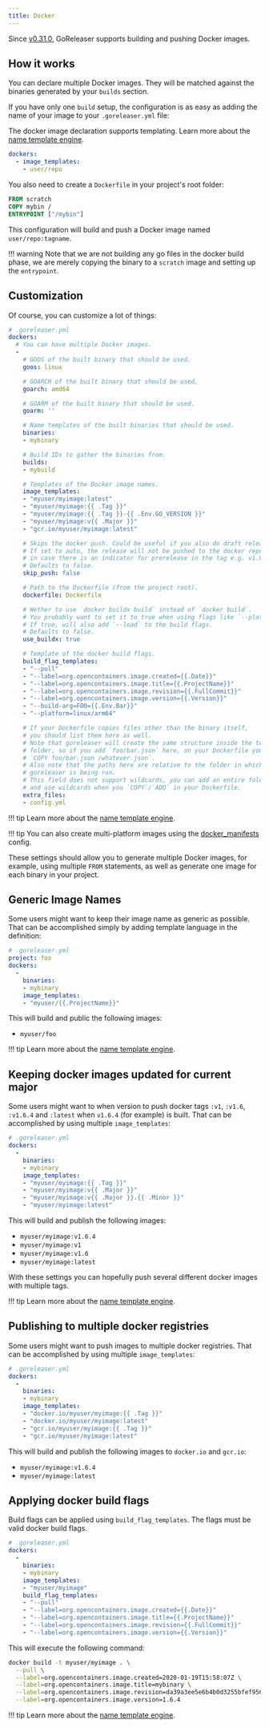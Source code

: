 ```yaml
---
title: Docker
---
```


Since [v0.31.0](https://github.com/goreleaser/goreleaser/releases/tag/v0.31.0),
GoReleaser supports building and pushing Docker images.

## How it works

You can declare multiple Docker images. They will be matched against
the binaries generated by your `builds` section.

If you have only one `build` setup,
the configuration is as easy as adding the
name of your image to your `.goreleaser.yml` file:

The docker image declaration supports templating. Learn more about the [name template engine](/customization/templates/).

```yaml
dockers:
  - image_templates:
    - user/repo
```

You also need to create a `Dockerfile` in your project's root folder:

```dockerfile
FROM scratch
COPY mybin /
ENTRYPOINT ["/mybin"]
```

This configuration will build and push a Docker image named `user/repo:tagname`.

!!! warning
    Note that we are not building any go files in the docker
    build phase, we are merely copying the binary to a `scratch` image and
    setting up the `entrypoint`.

## Customization

Of course, you can customize a lot of things:

```yaml
# .goreleaser.yml
dockers:
  # You can have multiple Docker images.
  -
    # GOOS of the built binary that should be used.
    goos: linux

    # GOARCH of the built binary that should be used.
    goarch: amd64

    # GOARM of the built binary that should be used.
    goarm: ''

    # Name templates of the built binaries that should be used.
    binaries:
    - mybinary

    # Build IDs to gather the binaries from.
    builds:
    - mybuild

    # Templates of the Docker image names.
    image_templates:
    - "myuser/myimage:latest"
    - "myuser/myimage:{{ .Tag }}"
    - "myuser/myimage:{{ .Tag }}-{{ .Env.GO_VERSION }}"
    - "myuser/myimage:v{{ .Major }}"
    - "gcr.io/myuser/myimage:latest"

    # Skips the docker push. Could be useful if you also do draft releases.
    # If set to auto, the release will not be pushed to the docker repository
    # in case there is an indicator for prerelease in the tag e.g. v1.0.0-rc1
    # Defaults to false.
    skip_push: false

    # Path to the Dockerfile (from the project root).
    dockerfile: Dockerfile

    # Wether to use `docker buildx build` instead of `docker build`.
    # You probably want to set it to true when using flags like `--platform`.
    # If true, will also add `--load` to the build flags.
    # Defaults to false.
    use_buildx: true

    # Template of the docker build flags.
    build_flag_templates:
    - "--pull"
    - "--label=org.opencontainers.image.created={{.Date}}"
    - "--label=org.opencontainers.image.title={{.ProjectName}}"
    - "--label=org.opencontainers.image.revision={{.FullCommit}}"
    - "--label=org.opencontainers.image.version={{.Version}}"
    - "--build-arg=FOO={{.Env.Bar}}"
    - "--platform=linux/arm64"

    # If your Dockerfile copies files other than the binary itself,
    # you should list them here as well.
    # Note that goreleaser will create the same structure inside the temporary
    # folder, so if you add `foo/bar.json` here, on your Dockerfile you can
    # `COPY foo/bar.json /whatever.json`.
    # Also note that the paths here are relative to the folder in which
    # goreleaser is being run.
    # This field does not support wildcards, you can add an entire folder here
    # and use wildcards when you `COPY`/`ADD` in your Dockerfile.
    extra_files:
    - config.yml
```

!!! tip
    Learn more about the [name template engine](/customization/templates/).

!!! tip
    You can also create multi-platform images using the [docker_manifests](/customization/docker_manifest/) config.

These settings should allow you to generate multiple Docker images,
for example, using multiple `FROM` statements,
as well as generate one image for each binary in your project.

## Generic Image Names

Some users might want to keep their image name as generic as possible.
That can be accomplished simply by adding template language in the definition:

```yaml
# .goreleaser.yml
project: foo
dockers:
  -
    binaries:
    - mybinary
    image_templates:
    - "myuser/{{.ProjectName}}"
```

This will build and public the following images:

- `myuser/foo`

!!! tip
    Learn more about the [name template engine](/customization/templates/).

## Keeping docker images updated for current major

Some users might want to when version to push docker tags `:v1`, `:v1.6`,
`:v1.6.4` and `:latest` when `v1.6.4` (for example) is built. That can be
accomplished by using multiple `image_templates`:

```yaml
# .goreleaser.yml
dockers:
  -
    binaries:
    - mybinary
    image_templates:
    - "myuser/myimage:{{ .Tag }}"
    - "myuser/myimage:v{{ .Major }}"
    - "myuser/myimage:v{{ .Major }}.{{ .Minor }}"
    - "myuser/myimage:latest"
```

This will build and publish the following images:

- `myuser/myimage:v1.6.4`
- `myuser/myimage:v1`
- `myuser/myimage:v1.6`
- `myuser/myimage:latest`

With these settings you can hopefully push several different docker images
with multiple tags.

!!! tip
    Learn more about the [name template engine](/customization/templates/).

## Publishing to multiple docker registries

Some users might want to push images to multiple docker registries. That can be
accomplished by using multiple `image_templates`:

```yaml
# .goreleaser.yml
dockers:
  -
    binaries:
    - mybinary
    image_templates:
    - "docker.io/myuser/myimage:{{ .Tag }}"
    - "docker.io/myuser/myimage:latest"
    - "gcr.io/myuser/myimage:{{ .Tag }}"
    - "gcr.io/myuser/myimage:latest"
```

This will build and publish the following images to `docker.io` and `gcr.io`:

- `myuser/myimage:v1.6.4`
- `myuser/myimage:latest`

## Applying docker build flags

Build flags can be applied using `build_flag_templates`. The flags must be
valid docker build flags.

```yaml
# .goreleaser.yml
dockers:
  -
    binaries:
    - mybinary
    image_templates:
    - "myuser/myimage"
    build_flag_templates:
    - "--pull"
    - "--label=org.opencontainers.image.created={{.Date}}"
    - "--label=org.opencontainers.image.title={{.ProjectName}}"
    - "--label=org.opencontainers.image.revision={{.FullCommit}}"
    - "--label=org.opencontainers.image.version={{.Version}}"
```

This will execute the following command:

```bash
docker build -t myuser/myimage . \
  --pull \
  --label=org.opencontainers.image.created=2020-01-19T15:58:07Z \
  --label=org.opencontainers.image.title=mybinary \
  --label=org.opencontainers.image.revision=da39a3ee5e6b4b0d3255bfef95601890afd80709 \
  --label=org.opencontainers.image.version=1.6.4
```

!!! tip
    Learn more about the [name template engine](/customization/templates/).
